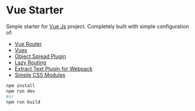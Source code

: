 # Vue Starter

Simple starter for [Vue Js](https://vuejs.org) project. Completely built with simple configuration of:

- [Vue Router](http://router.vuejs.org/)
- [Vuex](http://vuex.vuejs.org/)
- [Object Spread Plugin](https://github.com/sebmarkbage/ecmascript-rest-spread)
- [Lazy Routing](http://router.vuejs.org/en/lazy.html)
- [Extract Text Plugin for Webpack](https://github.com/webpack/extract-text-webpack-plugin)
- [Simple CSS Modules](https://ihavemind.com/css-modules-with-react-scss-and-webpack-53fb584d88f0#.malsgyo75)

```bash
npm install
npm run dev
#or
npm run build
```
